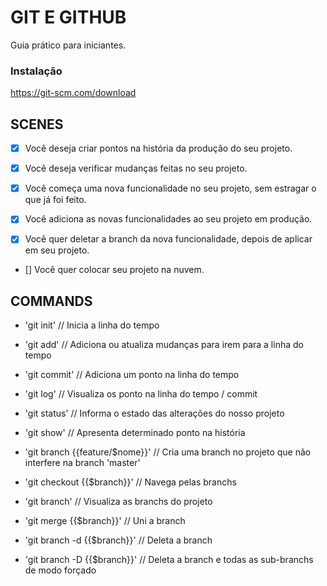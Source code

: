 # GIT E GITHUB

Guia prático para iniciantes.

### Instalação

https://git-scm.com/download

## SCENES

- [x] Você deseja criar pontos na história da produção do seu projeto.
- [x] Você deseja verificar mudanças feitas no seu projeto.

- [x] Você começa uma nova funcionalidade no seu projeto, sem estragar o que já foi feito.
- [x] Você adiciona as novas funcionalidades ao seu projeto em produção.
- [x] Você quer deletar a branch da nova funcionalidade, depois de aplicar em seu projeto.

- [] Você quer colocar seu projeto na nuvem.

## COMMANDS

- 'git init'   // Inicia a linha do tempo
- 'git add'    // Adiciona ou atualiza mudanças para irem para a linha do tempo
- 'git commit' // Adiciona um ponto na linha do tempo
- 'git log'    // Visualiza os ponto na linha do tempo / commit
- 'git status' // Informa o estado das alterações do nosso projeto
- 'git show'   //  Apresenta determinado ponto na história

- 'git branch {{feature/$nome}}' // Cria uma branch no projeto que não interfere na branch 'master'
- 'git checkout {{$branch}}'     // Navega pelas branchs
- 'git branch'                   // Visualiza as branchs do projeto
- 'git merge {{$branch}}'        // Uni a branch
- 'git branch -d {{$branch}}'    // Deleta a branch
- 'git branch -D {{$branch}}'    // Deleta a branch e todas as sub-branchs de modo forçado